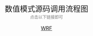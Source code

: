# 


 <center><font size=5>数值模式源码调用流程图</font></center>
 <center><font size=2 color="grey">点击以下链接即可</font></center>

 <br>
 <a href="../../model/wrf">
     <center>
         <font size=3>WRF</font>
     </center>
 </a>


